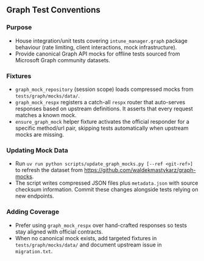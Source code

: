 ## Graph Test Conventions

### Purpose
- House integration/unit tests covering `intune_manager.graph` package behaviour (rate limiting, client interactions, mock infrastructure).
- Provide canonical Graph API mocks for offline tests sourced from Microsoft Graph community datasets.

### Fixtures
- `graph_mock_repository` (session scope) loads compressed mocks from `tests/graph/mocks/data/`.
- `graph_mock_respx` registers a catch-all `respx` router that auto-serves responses based on upstream definitions. It asserts that every request matches a known mock.
- `ensure_graph_mock` helper fixture activates the official responder for a specific method/url pair, skipping tests automatically when upstream mocks are missing.

### Updating Mock Data
- Run `uv run python scripts/update_graph_mocks.py [--ref <git-ref>]` to refresh the dataset from https://github.com/waldekmastykarz/graph-mocks.
- The script writes compressed JSON files plus `metadata.json` with source checksum information. Commit these changes alongside tests relying on new endpoints.

### Adding Coverage
- Prefer using `graph_mock_respx` over hand-crafted responses so tests stay aligned with official contracts.
- When no canonical mock exists, add targeted fixtures in `tests/graph/mocks/data/` and document upstream issue in `migration.txt`.
